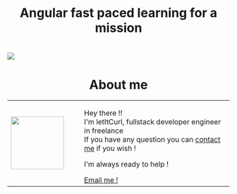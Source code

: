 <h1 align="center" >Angular fast paced learning for a mission <h1>
<img align="center" src="https://wetic.be/wp-content/uploads/2019/10/top-18-most-common-angularjs-developer-mistakes-41f9ad303a51db70e4a5204e101e7414-e1570035878790.png">

<h1 align="center" > About me </h1>

<table>
  <tr>
    <td>
      <div style="width: 120px;">
        <img style="width: 120px;" src="https://res.cloudinary.com/duydvdaxd/image/upload/w_120,c_fill,ar_1:1,g_auto/v1587723517/Rodeooo_khmmmu.jpg"/>
    </div>
    </td>
    <td>
      <div style="margin-left: 30px;">
        <p>Hey there !!</br>
        I'm letItCurl, fullstack developer engineer in freelance</br>
        If you have any question you can <a href="https://www.linkedin.com/in/roland-lopez-developer/?locale=en_US">contact me</a> if you wish !</p>
        <p>I'm always ready to help !</p>
        <a href="mailto:rolandlopez.developer@gmail.com?subject=Hey!4reUava1labl3?">Email me !</a>
    </div>
    </td>
  </tr>
</table>
